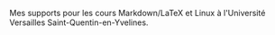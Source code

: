 Mes supports pour les cours Markdown/LaTeX et Linux à l'Université Versailles Saint-Quentin-en-Yvelines.
